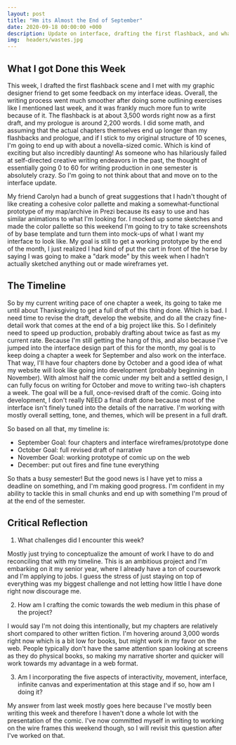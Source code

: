 ```yaml
---
layout: post
title: "Hm its Almost the End of September"
date: 2020-09-18 00:00:00 +000
description: Update on interface, drafting the first flashback, and what my overall timeline is # Add post description (optional)
img:  headers/wastes.jpg
---
```


## What I got Done this Week

This week, I drafted the first flashback scene and I met with my graphic designer friend to get some feedback on my interface ideas. Overall, the writing process went much smoother after doing some outlining exercises like I mentioned last week, and it was frankly much more fun to write because of it. The flashback is at about 3,500 words right now as a first draft, and my prologue is around 2,200 words. I did some math, and assuming that the actual chapters themselves end up longer than my flashbacks and prologue, and if I stick to my original structure of 10 scenes, I'm going to end up with about a novella-sized comic. Which is kind of exciting but also incredibly daunting! As someone who has hilariously failed at self-directed creative writing endeavors in the past, the thought of essentially going 0 to 60 for writing production in one semester is absolutely crazy. So I'm going to not think about that and move on to the interface update.

My friend Carolyn had a bunch of great suggestions that I hadn't thought of like creating a cohesive color pallette and making a somewhat-functional prototype of my map/archive in Prezi because its easy to use and has similar animations to what I'm looking for. I mocked up some sketches and made the color pallette so this weekend I'm going to try to take screenshots of by base template and turn them into mock-ups of what I want my interface to look like. My goal is still to get a working prototype by the end of the month, I just realized I had kind of put the cart in front of the horse by saying I was going to make a "dark mode" by this week when I hadn't actually sketched anything out or made wireframes yet. 

## The Timeline

So by my current writing pace of one chapter a week, its going to take me until about Thanksgiving to get a full draft of this thing done. Which is bad. I need time to revise the draft, develop the website, and do all the crazy fine-detail work that comes at the end of a big project like this. So I definitely need to speed up production, probably drafting about twice as fast as my current rate. Because I'm still getting the hang of this, and also because I've jumped into the interface design part of this for the month, my goal is to keep doing a chapter a week for September and also work on the interface. That way, I'll have four chapters done by October and a good idea of what my website will look like going into development (probably beginning in November). With almost half the comic under my belt and a settled design, I can fully focus on writing for October and move to writing two-ish chapters a week. The goal will be a full, once-revised draft of the comic. Going into development, I don't really NEED a final draft done because most of the interface isn't finely tuned into the details of the narrative. I'm working with mostly overall setting, tone, and themes, which will be present in a full draft.

So based on all that, my timeline is: 

- September Goal: four chapters and interface wireframes/prototype done
- October Goal: full revised draft of narrative
- November Goal: working prototype of comic up on the web
- December: put out fires and fine tune everything

So thats a busy semester! But the good news is I have yet to miss a deadline on something, and I'm making good progress. I'm confident in my ability to tackle this in small chunks and end up with something I'm proud of at the end of the semester.

## Critical Reflection

1) What challenges did I encounter this week?

Mostly just trying to conceptualize the amount of work I have to do and reconciling that with my timeline. This is an ambitious project and I'm embarking on it my senior year, where I already have a ton of coursework and I'm applying to jobs. I guess the stress of just staying on top of everything was my biggest challenge and not letting how little I have done right now discourage me.

2) How am I crafting the comic towards the web medium in this phase of the project?

I would say I'm not doing this intentionally, but my chapters are relatively short compared to other written fiction. I'm hovering around 3,000 words right now which is a bit low for books, but might work in my favor on the web. People typically don't have the same attention span looking at screens as they do physical books, so making my narrative shorter and quicker will work towards my advantage in a web format. 

3) Am I incorporating the five aspects of interactivity, movement, interface, infinite canvas and experimentation at this stage and if so, how am I doing it?

My answer from last week mostly goes here because I've mostly been writing this week and therefore I haven't done a whole lot with the presentation of the comic. I've now committed myself in writing to working on the wire frames this weekend though, so I will revisit this question after I've worked on that.